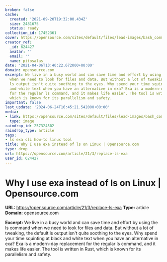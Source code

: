 ```yaml
---
broken: false
cache:
  created: '2021-09-20T19:32:00.434Z'
  size: 2481675
  status: ready
collection_id: 17452361
cover: https://opensource.com/sites/default/files/lead-images/bash_command_line.png
creator_ref:
  _id: 624427
  avatar: ''
  email: ''
  name: pitosalas
date: '2021-04-06T13:40:22.672000+00:00'
domain: opensource.com
excerpt: We live in a busy world and can save time and effort by using the ls command
  when we need to look for files and data. But without a lot of tweaking, the default
  ls output isn't quite soothing to the eyes. Why spend your time squinting at black
  and white text when you have an alternative in exa? Exa is a modern-day replacement
  for the regular ls command, and it makes life easier. The tool is written in Rust,
  which is known for its parallelism and safety.
important: false
last_update: '2024-06-24T16:45:21.542000+00:00'
media:
- link: https://opensource.com/sites/default/files/lead-images/bash_command_line.png
  type: image
raindrop_id: 257324502
raindrop_type: article
tags:
- ls exa cli how-to linux tool
title: Why I use exa instead of ls on Linux | Opensource.com
type: drop
url: https://opensource.com/article/21/3/replace-ls-exa
user_id: 624427
---
```


# Why I use exa instead of ls on Linux | Opensource.com

**URL:** https://opensource.com/article/21/3/replace-ls-exa
**Type:** article
**Domain:** opensource.com

**Excerpt:** We live in a busy world and can save time and effort by using the ls command when we need to look for files and data. But without a lot of tweaking, the default ls output isn't quite soothing to the eyes. Why spend your time squinting at black and white text when you have an alternative in exa? Exa is a modern-day replacement for the regular ls command, and it makes life easier. The tool is written in Rust, which is known for its parallelism and safety.
